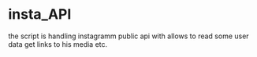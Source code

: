 # insta_API
the script is handling instagramm public api with allows to read some user data
get links to his media etc.

